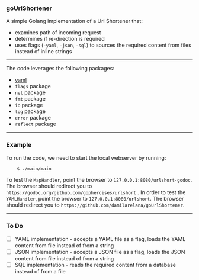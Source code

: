### goUrlShortener

A simple Golang implementation of a Url Shortener that:

* examines path of incoming request
* determines if re-direction is required
* uses flags (`-yaml`, `-json`, `-sql`) to sources the required content from files instead of inline strings

***

The code leverages the following packages:

*	[yaml](gopkg.in/yaml.v2)
* `flags` package
* `net` package
* `fmt` package
* `io` package
* `log` package
* `error` package
* `reflect` package


***

### Example
To run the code, we need to start the local webserver by running:
```bash
    $ ./main/main
```

To test the `MapHandler`, point the browser to `127.0.0.1:8080/urlshort-godoc`. The browser should redirect you to `https://godoc.org/github.com/gophercises/urlshort` . In order to test the `YAMLHandler`, point the browser to `127.0.0.1:8080/urlshort`. The browser should redirect you to `https://github.com/damilarelana/goUrlShortener`.


***

### To Do

+ [ ] YAML implementation - accepts a YAML file as a flag, loads the YAML content from file instead of from a string
+ [ ] JSON implementation - accepts a JSON file as a flag, loads the JSON content from file instead of from a string
+ [ ] SQL implementation  - reads the required content from a database instead of from a file